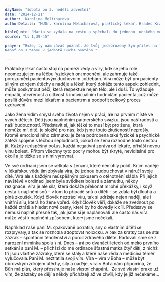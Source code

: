 ```yaml
---
dayName: "Sobota po 3. neděli adventní"
date: "2024-12-21"
author: 'Karolina Melicharová'
authorDetails: "MUDr. Karolina Melicharová, praktický lékař, Hradec Králové"

bibleQuote: "Maria se vydala na cestu a spěchala do jednoho judského města v horách. Vešla do Zachariášova domu a pozdravila Alžbětu. Jakmile Alžběta uslyšela Mariin pozdrav, dítě se radostně pohnulo v jejím lůně. Alžběta byla naplněna Duchem Svatým a zvolala mocným hlasem: „Požehnaná tys mezi ženami a požehnaný plod života tvého! Jak jsem si zasloužila, že matka mého Pána přišla ke mně? Vždyť jakmile zazněl tvůj pozdrav v mých uších, dítě se živě a radostně pohnulo v mém lůně! Blahoslavená, která jsi uvěřila, že se splní to, co ti bylo řečeno od Pána!“"
source: "Lk 1,39-45"

prayer: "Bože, ty nám dáváš poznat, že tvůj jednorozený Syn přišel na tento svět a stal se jedním z nás; vyslyš naše prosby a dej, ať se naše radost ze spojení s ním dovrší, až přijde ve své slávě.
Neboť on s tebou v jednotě Ducha Svatého…"

---
```


Praktický lékař často stojí na pomezí vědy a víry, kde se jeho role neomezuje jen na léčbu fyzických onemocnění, ale zahrnuje také porozumění pacientovým duchovním potřebám. Víra může být pro pacienty silným zdrojem útěchy a naděje a lékař, který dokáže tento aspekt zohlednit, může poskytnout péči, která respektuje nejen tělo, ale i duši. To vyžaduje empatii, otevřenost a citlivost k individuálním hodnotám pacienta, což může posílit důvěru mezi lékařem a pacientem a podpořit celkový proces uzdravení.

Jako žena vidím smysl svého života nejen v práci, ale na prvním místě ve svých dětech. Děti jsou naplněním partnerského svazku, jsou naší radostí a naší budoucností. Představit si, jak těžké to musí být pro ženu, která nemůže mít dítě, je složité pro nás, kdo jsme touto zkušeností neprošly. Kromě emocionálního zármutku je žena podrobena také fyzické a psychické zátěži spojené s léčbou neplodnosti, pokud se žena rozhodne touto cestou jít. Každý neúspěšný pokus, každá negativní zpráva od lékaře, přináší novou vlnu bolesti. Přitom všechny tyto pocity mohou být skryté, neviditelné pro okolí a je těžké se s nimi vyrovnat.

Ve své ordinaci jsem se setkala s ženami, které nemohly počít. Krom naděje v lékařskou vědu jim zbývala víra, že jednou budou chovat v náručí svoje dítě. Víra ale s každým neúspěšným pokusem o otěhotnění slábla. Při jejich návštěvě v ordinaci jsem byla svědkem bolesti a zármutku, někdy rezignace. Víra je ale síla, která dokáže překonat mnohé překážky, i když cesta k naplnění snů – v tom to případě snů o dítěti – se zdála být dlouhá a plná zkoušek. Když člověk neztrácí víru, tak si udržuje nejen naději, ale i vnitřní sílu, která ho žene vpřed. Když člověk věří, dokáže se zvednout po každé ztrátě a hledat nové cesty, které by ho dovedly k cíli. Představy se nemusí naplnit přesně tak, jak jsme si je naplánovali, ale často nás víra může vést k naplnění způsobem, který jsme nečekali.

Například naše paní M. opakovaně potratila, sny o vlastním dítěti se rozplývaly, a tak se rozhodla adoptovat holčičku. A pak za krátký čas se stal zázrak – spontánní těhotenství a porod zdravého dítěte. Radovali jsme se z narození miminka spolu s ní. Dnes – asi po dvanácti letech od mého prvního setkání s paní M. – přichází do mé ordinace šťastná matka čtyř dětí, z nichž tři jsou vlastně zázraky, které se staly a které naše věda a medicína téměř vylučovala. Paní M. neztratila svoji víru. Víra – víra v Boha – může být obrovským zdrojem útěchy, síly a naděje, víra v Boha nám připomíná, že Bůh má plán, který přesahuje naše vlastní chápání… Ze své vlastní praxe už vím, že zázraky se dějí a někdy přicházejí až ve chvíli, kdy je již nečekáme…

